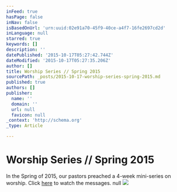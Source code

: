 ```yaml
---
inFeed: true
hasPage: false
inNav: false
isBasedOnUrl: 'urn:uuid:02e91a70-45f9-40ce-a4f7-16fe2697cd2d'
inLanguage: null
starred: true
keywords: []
description: ''
datePublished: '2015-10-17T05:27:42.744Z'
dateModified: '2015-10-17T05:27:35.206Z'
author: []
title: Worship Series // Spring 2015
sourcePath: _posts/2015-10-17-worship-series-spring-2015.md
published: true
authors: []
publisher:
  name: ''
  domain: ''
  url: null
  favicon: null
_context: 'http://schema.org'
_type: Article

---
```

# Worship Series // Spring 2015

In the Spring of 2015, our pastors preached a 4-week mini-series on worship. Click [here][0] to watch the messages. null
![](https://the-grid-user-content.s3-us-west-2.amazonaws.com/329a5550-df2f-4397-8624-7cb98349cb96.png)

[0]: http://www.graceb3.org/resources/sermons/life-as-worship/
